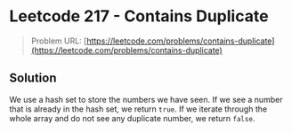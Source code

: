 # Leetcode 217 - Contains Duplicate

> Problem URL: [https://leetcode.com/problems/contains-duplicate](https://leetcode.com/problems/contains-duplicate)

## Solution

We use a hash set to store the numbers we have seen. If we see a number that is already in the hash set, we return `true`. If we iterate through the whole array and do not see any duplicate number, we return `false`.
